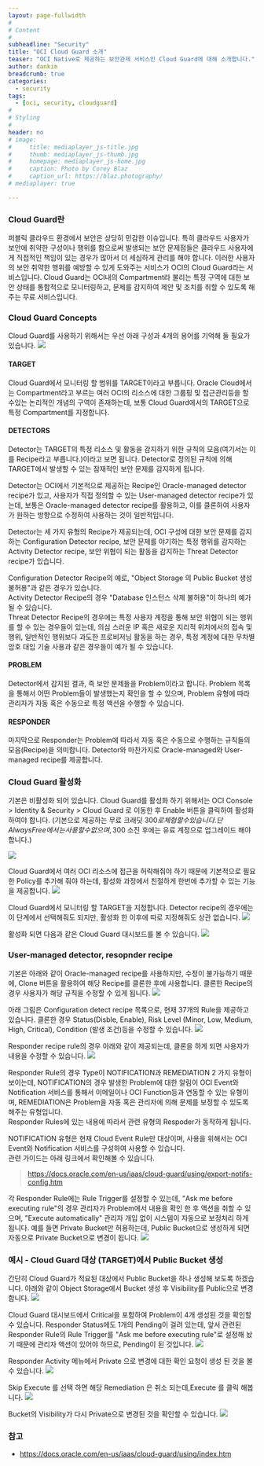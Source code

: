 ```yaml
---
layout: page-fullwidth
#
# Content
#
subheadline: "Security"
title: "OCI Cloud Guard 소개"
teaser: "OCI Native로 제공하는 보안관제 서비스인 Cloud Guard에 대해 소개합니다."
author: dankim
breadcrumb: true
categories:
  - security
tags:
  - [oci, security, cloudguard]
#
# Styling
#
header: no
# image:
#     title: mediaplayer_js-title.jpg
#     thumb: mediaplayer_js-thumb.jpg
#     homepage: mediaplayer_js-home.jpg
#     caption: Photo by Corey Blaz
#     caption_url: https://blaz.photography/
# mediaplayer: true

---
```


### Cloud Guard란
퍼블릭 클라우드 환경에서 보안은 상당히 민감한 이슈입니다. 특히 클라우드 사용자가 보안에 취약한 구성이나 행위를 함으로써 발생되는 보안 문제점들은 클라우드 사용자에게 직접적인 책임이 있는 경우가 많아서 더 세심하게 관리를 해야 합니다. 이러한 사용자의 보안 취약한 행위를 예방할 수 있게 도와주는 서비스가 OCI의 Cloud Guard라는 서비스입니다. Cloud Guard는 OCI내의 Compartment라 불리는 특정 구역에 대한 보안 상태를 통합적으로 모니터링하고, 문제를 감지하여 제안 및 조치를 취할 수 있도록 해주는 무료 서비스입니다.

### Cloud Guard Concepts
Cloud Guard를 사용하기 위해서는 우선 아래 구성과 4개의 용어를 기억해 둘 필요가 있습니다.
![](/assets/img/cloudnative-security/2022/oci-cloudguard-1.png)

#### TARGET
Cloud Guard에서 모니터링 할 범위를 TARGET이라고 부릅니다. Oracle Cloud에서는 Compartment라고 부르는 여러 OCI의 리소스에 대한 그룹핑 및 접근관리등을 할 수있는 논리적인 개념의 구역이 존재하는데, 보통 Cloud Guard에서의 TARGET으로 특정 Compartment를 지정합니다.

#### DETECTORS
Detector는 TARGET의 특정 리소스 및 활동을 감지하기 위한 규칙의 모음(여기서는 이를 Recipe라고 부릅니다.)이라고 보면 됩니다. Detector로 정의된 규칙에 의해 TARGET에서 발생할 수 있는 잠재적인 보안 문제를 감지하게 됩니다.

Detector는 OCI에서 기본적으로 제공하는 Recipe인 Oracle-managed detector recipe가 있고, 사용자가 직접 정의할 수 있는 User-managed detector recipe가 있는데, 보통은 Oracle-managed detector recipe를 활용하고, 이를 클론하여 사용자가 원하는 방향으로 수정하여 사용하는 것이 일반적입니다.

Detector는 세 가지 유형의 Recipe가 제공되는데, OCI 구성에 대한 보안 문제를 감지하는 Configuration Detector recipe, 보안 문제를 야기하는 특정 행위를 감지하는 Activity Detector recipe, 보안 위협이 되는 활동을 감지하는 Threat Detector recipe가 있습니다.

Configuration Detector Recipe의 예로, "Object Storage 의 Public Bucket 생성 불허용"과 같은 경우가 있습니다.  
Activity Detector Recipe의 경우 "Database 인스턴스 삭제 불허용"이 하나의 예가 될 수 있습니다.  
Threat Detector Recipe의 경우에는 특정 사용자 계정을 통해 보안 위협이 되는 행위를 할 수 있는 경우들이 있는데, 의심 스러운 IP 혹은 새로운 지리적 위치에서의 접속 및 행위, 일반적인 행위보다 과도한 프로비저닝 활동을 하는 경우, 특정 계정에 대한 무차별 암호 대입 기술 사용과 같은 경우들이 예가 될 수 있습니다.

#### PROBLEM
Detector에서 감지된 결과, 즉 보안 문제들을 Problem이라고 합니다. Problem 목록을 통해서 어떤 Problem들이 발생했는지 확인을 할 수 있으며, Problem 유형에 따라 관리자가 자동 혹은 수동으로 특정 액션을 수행할 수 있습니다.

#### RESPONDER
마지막으로 Responder는 Problem에 따라서 자동 혹은 수동으로 수행하는 규칙들의 모음(Recipe)을 의미합니다. Detector와 마찬가지로 Oracle-managed와 User-managed recipe를 제공합니다.

### Cloud Guard 활성화
기본은 비활성화 되어 있습니다. Cloud Guard를 활성화 하기 위해서는 OCI Console > Identity & Security > Cloud Guard 로 이동한 후 Enable 버튼을 클릭하여 활성화 하여야 합니다. (기본으로 제공하는 무료 크래딧 300$로 체험할 수 있습니다. 단 Always Free에서는 사용할 수 없으며, 300$ 소진 후에는 유료 계정으로 업그레이드 해야 합니다.)

![](/assets/img/cloudnative-security/2022/oci-cloudguard-2.png)

Cloud Guard에서 여러 OCI 리소스에 접근을 허락해줘야 하기 때문에 기본적으로 필요한 Policy를 추가해 줘야 하는데, 활성화 과정에서 친절하게 한번에 추가할 수 있는 기능을 제공합니다.
![](/assets/img/cloudnative-security/2022/oci-cloudguard-3.png)

Cloud Guard에서 모니터링 할 TARGET을 지정합니다. Detector recipe의 경우에는 이 단계에서 선택해줘도 되지만, 활성화 한 이후에 따로 지정해줘도 상관 없습니다.
![](/assets/img/cloudnative-security/2022/oci-cloudguard-4.png)

활성화 되면 다음과 같은 Cloud Guard 대시보드를 볼 수 있습니다.
![](/assets/img/cloudnative-security/2022/oci-cloudguard-5.png)

### User-managed detector, resopnder recipe
기본은 아래와 같이 Oracle-managed recipe를 사용하지만, 수정이 불가능하기 때문에, Clone 버튼을 활용하여 해당 Recipe를 클론한 후에 사용합니다. 클론한 Recipe의 경우 사용자가 해당 규칙을 수정할 수 있게 됩니다.
![](/assets/img/cloudnative-security/2022/oci-cloudguard-6.png)

아래 그림은 Configuration detect recipe 목록으로, 현재 37개의 Rule을 제공하고 있습니다. 클론한 경우 Status(Disble, Enable), Risk Level (Minor, Low, Medium, High, Critical), Condition (발생 조건)등을 수정할 수 있습니다.
![](/assets/img/cloudnative-security/2022/oci-cloudguard-7.png)

Responder recipe rule의 경우 아래와 같이 제공되는데, 클론을 하게 되면 사용자가 내용을 수정할 수 있습니다.
![](/assets/img/cloudnative-security/2022/oci-cloudguard-8.png)

Responder Rule의 경우 Type이 NOTIFICATION과 REMEDIATION 2 가지 유형이 보이는데, NOTIFICATION의 경우 발생한 Problem에 대한 알림이 OCI Event와 Notification 서비스를 통해서 이메일이나 OCI Function등과 연동할 수 있는 유형이며, REMEDIATION은 Problem을 자동 혹은 관리자에 의해 문제를 보정할 수 있도록 해주는 유형입니다.  
Responder Rules에 있는 내용에 따라서 관련 유형의 Respoder가 동작하게 됩니다.

NOTIFICATION 유형은 현재 Cloud Event Rule만 대상이며, 사용을 위해서는 OCI Event와 Notification 서비스를 구성하여 사용할 수 있습니다.  
관련 가이드는 아래 링크에서 확인해볼 수 있습니다.

> https://docs.oracle.com/en-us/iaas/cloud-guard/using/export-notifs-config.htm

각 Responder Rule에는 Rule Trigger를 설정할 수 있는데, "Ask me before executing rule"의 경우 관리자가 Problem에서 내용을 확인 한 후 액션을 취할 수 있으며, "Execute automatically" 관리자 개입 없이 시스템이 자동으로 보정처리 하게 됩니다. 예를 들면 Private Bucket만 허용하는데, Public Bucket으로 생성하게 되면 자동으로 Private Bucket으로 변경이 됩니다.
![](/assets/img/cloudnative-security/2022/oci-cloudguard-9.png)

### 예시 - Cloud Guard 대상 (TARGET)에서 Public Bucket 생성
간단히 Cloud Guard가 적요된 대상에서 Public Bucket을 하나 생성해 보도록 하겠습니다. 아래와 같이 Object Storage에서 Bucket 생성 후 Visibility를 Public으로 변경합니다.
![](/assets/img/cloudnative-security/2022/oci-cloudguard-10.png)

Cloud Guard 대시보드에서 Critical을 포함하여 Problem이 4개 생성된 것을 확인할 수 있습니다. Responder Status에도 1개의 Pending이 걸려 있는데, 앞서 관련된 Responder Rule의 Rule Trigger를 "Ask me before executing rule"로 설정해 놨기 때문에 관리자 액션이 있어야 하므로, Pending이 된 것입니다.
![](/assets/img/cloudnative-security/2022/oci-cloudguard-11.png)

Responder Activity 메뉴에서 Private 으로 변경에 대한 확인 요청이 생성 된 것을 볼 수 있습니다.
![](/assets/img/cloudnative-security/2022/oci-cloudguard-12.png)

Skip Execute 를 선택 하면 해당 Remediation 은 취소 되는데,Execute 를 클릭 해봅니다.
![](/assets/img/cloudnative-security/2022/oci-cloudguard-13.png)

Bucket의 Visibility가 다시 Private으로 변경된 것을 확인할 수 있습니다.
![](/assets/img/cloudnative-security/2022/oci-cloudguard-14.png)

### 참고
* https://docs.oracle.com/en-us/iaas/cloud-guard/using/index.htm